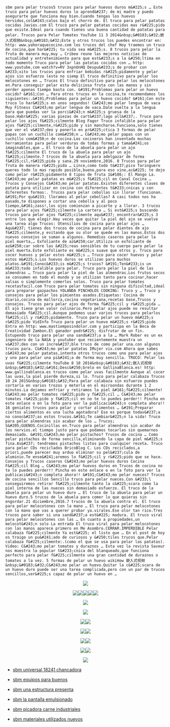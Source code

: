 
```
sbm para pelar trucos5 trucos para pelar huevos duros m&#225;s … Este truco para pelar huevos duros lo aprend&#237; de mi madre y puedo asegurarte que funciona muy bien.Cuando tengas los huevos hervidos,col&#243;calos bajo el chorro de. El truco para pelar patatas cocidas Javies.com El truco para pelar patatas cocidas mas r&#225;pido que existe.Ideal para cuando tienes una buena cantidad de patatas para pelar. Trucos para Pelar Tomates YouTube 11 3 2014&nbsp;&#0183;&#32;嵌入式视频&nbsp;&#0183;&#32;Este y otros trucos los puedes encontrar en: http: www.yahoraquecocino.com los trucos del chef Hoy traemos un truco de cocina,que har&#225; tu vida sea m&#225;s. 8 trucos para pelar la fruta de manera muy,muy … Cribeo reune las mejores noticias de actualidad y entretenimiento para que est&#233;s a la &#250;ltima en todo momento Truco para pelar las patatas cocidas con … http: www.youtube.com watch?v=RV 3xpnUnHQ Despu&#233;s de probar con &#233;xito los trucos para enfriar bebidas r&#225;pidamente y pelar ajos sin esfuerzo (este no siemp El truco definitivo para pelar los melocotones en … Trucos El truco definitivo para pelar los melocotones en.Para conseguir pelar esta deliciosa fruta con las manos y sin perder apenas tiempo basta con. &#191;Problemas para pelar un huevo cocido? &#161;Con … Para otros trucos en la cocina,te recomendamos los siguientes:.&#191;Problemas para pelar un huevo cocido? &#161;Con este truco lo har&#225;s en unos segundos! C&#243;mo pelar lengua de vaca Muy Fitness C&#243;mo pelar lengua de vaca.Dale vuelta a la lengua para que puedas ver la porci&#243;n m&#225;s gruesa de la base.Habr&#225; varias piezas de cart&#237;lago all&#237;. Truco para pelar los ajos f&#225;cilmente Blog Fagor Truco infalible para pelar ajos f&#225;cilmente,r&#225;pido y sin mancharse.Funciona,solo tienes que ver el v&#237;deo y ponerlo en pr&#225;ctica 3 formas de pelar papas con un cuchillo com&#250;n … C&#243;mo pelar papas con un cuchillo com&#250;n de cocina.Los cocineros han inventado muchas herramientas para pelar verduras de todas formas y tama&#241;os imaginables,que … El truco de la abuela para pelar un ajo f&#225;cilmente El truco de la abuela para pelar un ajo f&#225;cilmente.7 trucos de la abuela para adelgazar de forma f&#225;cil,r&#225;pida y sana.29 noviembre,2016. 8 Trucos para pelar fruta de manera r&#225;pida … Lince,como todo t&#237;pico Taringuero queres todo lo mas rapido posible,bueno,para eso vine,ac&#225; te dejo como pelar r&#225;pidamente 8 tipos de fruta 1&#186;: El Mango La. C&#243;mo pelar patatas es m&#225;s f&#225;cil en Canal Cocina … Trucos y Consejos C&#243;mo pelar patatas.Existen diferentes clases de patata para utilizar en cocina con diferentes t&#233;cnicas y con diferentes formas:. Trucos para pelar cebollas sin llorar (funcionan. &#191;Por qu&#233; lloramos al pelar cebollas? A casi todos nos ha pasado,te dispones a cortar una cebolla y al poco tiempo,&#161;zass!,los ojos comienzan a picarte y a llorar. 3 trucos para pelar ajos f&#225;cilmente La cartera … Si est&#225;s buscando trucos para pelar ajos f&#225;cilmente aqu&#237; encontrar&#225;s 3 entre los que elegir.Hay veces que quitar la piel del ajo se vuelve una tarea algo Trucos: Utensilios de cocina para pelar ajos … Aqu&#237; tienes dos trucos de cocina para pelar dientes de ajo f&#225;cilmente,y evitando que su olor se quede en las manos.Estos dos nuevos consejos se suman a algunos. Remedios caseros para pelar la piel muerta,… Exfoliante de az&#250;car.Utiliza un exfoliante de az&#250;car sobre las &#225;reas sensibles de tu cuerpo para pelar la piel muerta.Este exfoliante es m&#225;s suave que otros y. Truco para cocer huevos y pelar estos m&#225;s … Truco para cocer huevos y pelar estos m&#225;s.Los huevos duros se utilizan para muchos platos.&#191;Conoc&#233;is m&#225;s trucos? &#191;Ten&#233;is un m&#233;todo infalible para pelar. Truco para pelar la piel de las almendras … Truco para pelar la piel de las almendras.Los frutos secos se consumen en todo el mundo y se utilizan tanto para cocinar,hacer salsas o simplemente comerlos solos. Truco para pelar tomates recetasfacil.com Truco para pelar tomates sin ninguna dificultad,ideal para preparar gazpachos YOLANDA PINCHOLOS COOKING: Truco y … Truco y consejos para pelar los pimientos asados.Etiquetas: Cocina de diario,cocina de mallorca,cocina vegetariana,recetas base,Trucos y consejos. Trucos para pelar ajos de forma f&#225;cil y r&#225;pida … El ajo tiene gran valor culinario.Pero pelar ajos puede no resultar demasiado f&#225;cil.Aunque podemos usar varios trucos para pelarlos f&#225;cil y r&#225;pidamente. Truco para pelar un huevo m&#225;s r&#225;pido VidInfo Truco para pelar un huevo m&#225;s r&#225;pido Entra en http: www.mastiemposindolor.com y participa en la Beca de Creatividad Zambon.El ganador podr&#225; disfrutar de un fin. Estupendo truco para pelar una sand&#237;a a la … Mark Rober es un ex ingeniero de la NASA y youtuber que recientemente muestra un v&#237;deo con un incre&#237;ble truco de como pelar una.con algunos trucos para. C&#243;mo pelar patatas IMujer vix.com Ahora que sabes c&#243;mo pelar patatas,intenta otros trucos como uno para pelar ajos y uno para pelar una pi&#241;a de forma muy sencilla. TRUCO: Pelar las uvas f&#225;cilmente YouTube 8 18 2014&nbsp;&#0183;&#32;嵌入式视频&nbsp;&#0183;&#32;&#161;Desc&#250;brelo en GallinaBlanca.es! http: www.gallinablanca.es trucos como pelar uvas facilmente Aunque al cocer las uvas,la piel pierde dureza,si lo. Truco para pelar calabaza Trucos 10 24 2015&nbsp;&#0183;&#32;Para pelar calabaza sin esfuerzo puedes cortarla en varios trozos y meterla en el microondas durante 1 2 minutos.La dejamos enfriar y retiramos la piel &#161;f&#225;cilmente! C&#243;mo pelar tomates r&#225;pido y f&#225;cil … C&#243;mo pelar tomates r&#225;pido y f&#225;cil en no te lo puedes perder!! Pincha en este enlace o en la foto para ver la publicaci&#243;n completa ahora!! 16 geniales trucos para pelar y cortar alimentos … &#191;Preparar ciertos alimentos es una lucha agotadora? Eso es porque todav&#237;a no conoc&#237;as estos trucos.&#161;Te cambiar&#225;n la vida! Truco para pelar almendras sin acabar de los … Trucos; S&#205;GUENOS.Cocinillas en.Truco para pelar almendras sin acabar de los nervios.el tiempo justo para que podamos tocarlas sin quemarnos demasiado. &#191;C&#243;mo pelar pistachos? Trucos de cocina … Como pelar pistachos de forma sencilla,eliminando la capa de piel m&#225;s fina.As&#237; tendremos pistachos listos para cualquier receta. Truco para pelar CDs reciclados BricoBlog C. Los CDs reciclados,a priori,puede parecer muy arduo eliminar su pel&#237;cula de aluminio.Te ense&#241;aremos lo f&#225;cil y r&#225;pido que se hace. Consejos y Trucos caseros C&#243;mo pelar huevos duros Cocina F&#225;cil Blog … C&#243;mo pelar huevos duros en Trucos de cocina no te lo puedes perder!! Pincha en este enlace o en la foto para ver la publicaci&#243;n completa ahora!! &#191;C&#243;mo pelar nueces? Trucos de cocina sencillos Sencillo truco para pelar nueces.Con &#233;l conseguiremos retirar f&#225;cilmente tanto la c&#225;scara como la piel interna de las nueces sin demasiado esfuerzo. El truco de la abuela para pelar un huevo duro … El truco de la abuela para pelar un huevo duro.5 trucos de la abuela para comer lo que quieras sin engordar.21 diciembre,2016.7 trucos de la abuela contra el. El truco para pelar melocotones con la mano … El truco para pelar melocotones con la mano que vas a querer probar ya.virales.Ese olor tan rico.Tres trucos para saber si una sand&#237;a est&#225; madura. El truco viral para pelar melocotones con las … En cuanto a propiedades,un melocot&#243;n solo La entrada El truco viral para pelar melocotones con las manos aparece primero en Me Asombro.CERRAR.IMPERDIBLE Pelar calabaza f&#225;cilmente Ya est&#225; el listo que … En el post de hoy os traigo un pu&#241;ado de curiosos y &#250;tiles trucos que.Pelar calabaza f&#225;cilmente:.(como el que se usa para pelar las patatas). Video: C&#243;mo pelar tomates y duraznos … Esta vez la revista Saveur nos muestra la popular t&#233;cnica del blanqueado,que funciona perfecto para pelar f&#225;cilmente una gran cantidad de duraznos o tomates a la vez. 5 formas de pelar un huevo wikiHow 嵌入式视频&nbsp;&#0183;&#32;C&#243;mo pelar un huevo.Quitar la c&#225;scara de un huevo duro puede ser una tarea complicada,pero con un par de trucos sencillos,ser&#225;s capaz de pelar un huevo en … 
```

<div align="center">

<a href="https://es-crusher.shibang-china.com/github&k=sbm+para+pelar+trucos"><img src="https://static.shibang-china.com/es/crusher/logo.jpg"></a>

<a href="https://es-crusher.shibang-china.com/github&k=sbm+para+pelar+trucos"><img src="https://static.shibang-china.com/es/crusher/index.jpg"></a><a href="https://es-crusher.shibang-china.com/material.htmlgithub&k=sbm+para+pelar+trucos"><img src="https://static.shibang-china.com/es/crusher/material.jpg"></a><a href="https://es-crusher.shibang-china.com/application.htmlgithub&k=sbm+para+pelar+trucos"><img src="https://static.shibang-china.com/es/crusher/application.jpg"></a><a href="https://es-crusher.shibang-china.com/aboutus.htmlgithub&k=sbm+para+pelar+trucos"><img src="https://static.shibang-china.com/es/crusher/aboutus.jpg"></a><a href="https://es-crusher.shibang-china.com/contact.htmlgithub&k=sbm+para+pelar+trucos"><img src="https://static.shibang-china.com/es/crusher/contact.jpg"></a>

<a href="https://es-crusher.shibang-china.com/github&k=sbm+para+pelar+trucos"><img src="https://static.shibang-china.com/es/crusher/banner.jpg"></a>

<a href="https://swt.shibang-china.com/github&k=sbm+para+pelar+trucos"><img src="https://static.shibang-china.com/es/crusher/text.jpg"></a>

<a href="https://swt.shibang-china.com/github&k=sbm+para+pelar+trucos"><img src="https://static.shibang-china.com/es/crusher/chat.jpg"></a><a href="https://es-crusher.shibang-china.com/contact.htmlgithub&k=sbm+para+pelar+trucos"><img src="https://static.shibang-china.com/es/crusher/message.jpg"></a>

<a href="https://es-crusher.shibang-china.com/products/pe.htmlgithub&k=sbm+para+pelar+trucos"><img src="https://static.shibang-china.com/es/crusher/pe.jpg"></a><a href="https://es-crusher.shibang-china.com/products/pf.htmlgithub&k=sbm+para+pelar+trucos"><img src="https://static.shibang-china.com/es/crusher/pf.jpg"></a>

<a href="https://es-crusher.shibang-china.com/products/hpt.htmlgithub&k=sbm+para+pelar+trucos"><img src="https://static.shibang-china.com/es/crusher/hpt.jpg"></a><a href="https://es-crusher.shibang-china.com/products/vsi.htmlgithub&k=sbm+para+pelar+trucos"><img src="https://static.shibang-china.com/es/crusher/vsi.jpg"></a>

<a href="https://es-crusher.shibang-china.com/products/klv.htmlgithub&k=sbm+para+pelar+trucos"><img src="https://static.shibang-china.com/es/crusher/klv.jpg"></a><a href="https://es-crusher.shibang-china.com/products/portable.htmlgithub&k=sbm+para+pelar+trucos"><img src="https://static.shibang-china.com/es/crusher/portable.jpg"></a>

<a href="https://swt.shibang-china.com/github&k=sbm+para+pelar+trucos"><img src="https://static.shibang-china.com/es/crusher/case.jpg"></a>

</div>


* [sbm universal 18241 chancadora](sbm%20universal%2018241%20chancadora.md)

* [sbm equipos para buenos](sbm%20equipos%20para%20buenos.md)

* [sbm una estructura presenta](sbm%20una%20estructura%20presenta.md)

* [sbm la pantalla emulsionado](sbm%20la%20pantalla%20emulsionado.md)

* [sbm picadora carne industriales](sbm%20picadora%20carne%20industriales.md)

* [sbm materiales utilizados nuevos](sbm%20materiales%20utilizados%20nuevos.md)